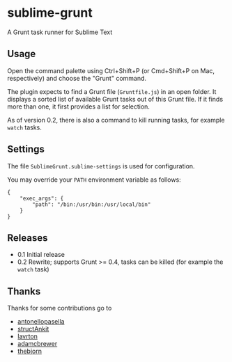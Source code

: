sublime-grunt
=============

A Grunt task runner for Sublime Text

## Usage

Open the command palette using Ctrl+Shift+P (or Cmd+Shift+P on Mac, respectively)
and choose the "Grunt" command.

The plugin expects to find a Grunt file (`Gruntfile.js`) in an open folder.
It displays a sorted list of available Grunt tasks out of this Grunt file.
If it finds more than one, it first provides a list for selection.

As of version 0.2, there is also a command to kill running tasks, for example
`watch` tasks.

## Settings

The file `SublimeGrunt.sublime-settings` is used for configuration.

You may override your `PATH` environment variable as follows:

```
{
    "exec_args": {
        "path": "/bin:/usr/bin:/usr/local/bin"
    }
}
```

## Releases

* 0.1 Initial release
* 0.2 Rewrite; supports Grunt >= 0.4, tasks can be killed (for example the `watch` task)

## Thanks

Thanks for some contributions go to

* [antonellopasella](https://github.com/antonellopasella)
* [structAnkit](https://github.com/structAnkit)
* [lavrton](https://github.com/lavrton)
* [adamcbrewer](https://github.com/adamcbrewer)
* [thebjorn](https://github.com/thebjorn)
